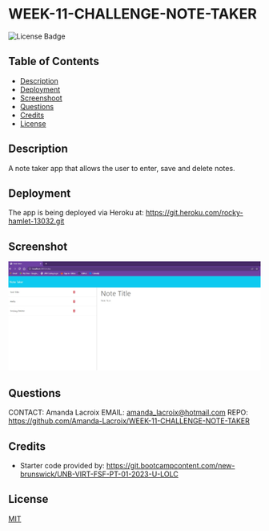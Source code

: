 # WEEK-11-CHALLENGE-NOTE-TAKER

  ![License Badge](https://img.shields.io/badge/License-MIT-yellow.svg)

  ## Table of Contents

  - [Description](#description)
  - [Deployment](#deployment)
  - [Screenshoot](#screenshot)
  - [Questions](#questions)
  - [Credits](#credits)
  - [License](#license)

    
  ## Description
  
  A note taker app that allows the user to enter, save and delete notes.

  ## Deployment 
  
  The app is being deployed via Heroku at: https://git.heroku.com/rocky-hamlet-13032.git

  ## Screenshot
 
  ![NoteTaker](Assets/Images/notetaker.jpg)

  ## Questions
  CONTACT: Amanda Lacroix
  EMAIL: amanda_lacroix@hotmail.com
  REPO: https://github.com/Amanda-Lacroix/WEEK-11-CHALLENGE-NOTE-TAKER

  ## Credits
 - Starter code provided by: https://git.bootcampcontent.com/new-brunswick/UNB-VIRT-FSF-PT-01-2023-U-LOLC
 

  ## License
  [MIT]( https://opensource.org/licenses/MIT)
